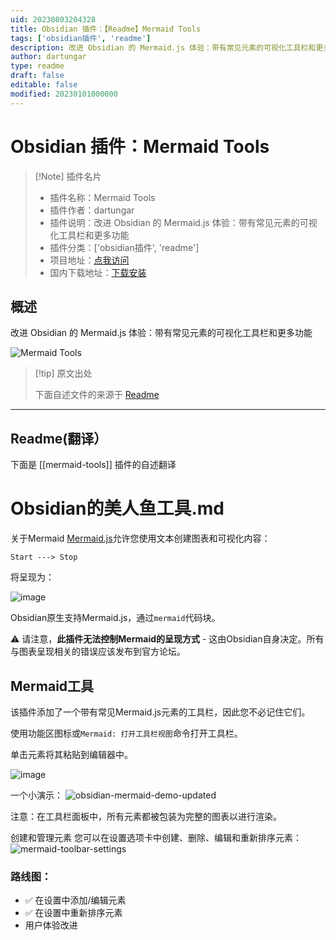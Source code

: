 ```yaml
---
uid: 20230803204328
title: Obsidian 插件：【Readme】Mermaid Tools
tags: ['obsidian插件', 'readme']
description: 改进 Obsidian 的 Mermaid.js 体验：带有常见元素的可视化工具栏和更多功能
author: dartungar
type: readme
draft: false
editable: false
modified: 20230101000000
---
```


# Obsidian 插件：Mermaid Tools

> [!Note] 插件名片
> - 插件名称：Mermaid Tools
> - 插件作者：dartungar
> - 插件说明：改进 Obsidian 的 Mermaid.js 体验：带有常见元素的可视化工具栏和更多功能
> - 插件分类：['obsidian插件', 'readme']
> - 项目地址：[点我访问](https://github.com/dartungar/obsidian-mermaid)
> - 国内下载地址：[下载安装](https://pkmer.cn/products/plugin/pluginMarket/?mermaid-tools)

## 概述

改进 Obsidian 的 Mermaid.js 体验：带有常见元素的可视化工具栏和更多功能

![Mermaid Tools](https://cdn.pkmer.cn/covers/mermaid-tools.png!pkmer)

> [!tip] 原文出处
> 
>下面自述文件的来源于 [Readme](https://ghproxy.net/https://raw.githubusercontent.com/dartungar/obsidian-mermaid/master/README.md)
> 

---

## Readme(翻译）

下面是 [[mermaid-tools]] 插件的自述翻译


# Obsidian的美人鱼工具.md

关于Mermaid
[Mermaid.js](https://mermaid-js.github.io)允许您使用文本创建图表和可视化内容：

```
Start ---> Stop
```

将呈现为：

![image](https://user-images.githubusercontent.com/36126057/205342377-80dfeb9d-d720-4efd-8102-5a737a23ba89.png)

Obsidian原生支持Mermaid.js，通过`mermaid`代码块。

⚠️ 请注意，**此插件无法控制Mermaid的呈现方式** - 这由Obsidian自身决定。所有与图表呈现相关的错误应该发布到官方论坛。

## Mermaid工具
该插件添加了一个带有常见Mermaid.js元素的工具栏，因此您不必记住它们。

使用功能区图标或`Mermaid: 打开工具栏视图`命令打开工具栏。

单击元素将其粘贴到编辑器中。

![image](https://user-images.githubusercontent.com/36126057/205342717-a454097b-280e-4407-8029-a47fc45a80c8.png)

一个小演示：
![obsidian-mermaid-demo-updated](https://user-images.githubusercontent.com/36126057/214052070-780d4aab-6325-4729-b07b-836b395160fc.gif)



注意：在工具栏面板中，所有元素都被包装为完整的图表以进行渲染。

创建和管理元素
您可以在设置选项卡中创建、删除、编辑和重新排序元素：
![mermaid-toolbar-settings](https://user-images.githubusercontent.com/36126057/230771305-0f329ec5-f397-499b-99db-394249ff2316.gif)

### 路线图：
- ✅ 在设置中添加/编辑元素
- ✅ 在设置中重新排序元素
- 用户体验改进



